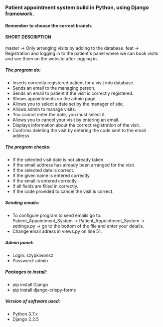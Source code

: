 ### Patient appointment system build in Python, using Django framework.

#### Remember to choose the correct branch.

#### SHORT DESCRIPTION
master -> Only arranging visits by adding to the database.
feat -> Registration and logging in to the patient's panel where we can book visits and see them on the website after logging in.

##### The program do:
- Inserts correctly registered patient for a visit into database.
- Sends an email to the managing person.
- Sends an email to patient if the visit is correctly registered.
- Shows appointments on the admin page.
- Allows you to select a date set by the manager of site.
- Allows admin to manage visits.
- You cannot enter the date, you must select it.
- Allows you to cancel your visit by entering an email.
- Displays information about the correct registration of the visit.
- Confirms deleting the visit by entering the code sent to the email address

##### The program checks:
- If the selected visit date is not already taken.
- If the email address has already been arranged for the visit.
- If the selected date is correct.
- If the given name is entered correctly.
- If the email is entered correctly.
- If all fields are filled in correctly.
- If the code provided to cancel the visit is correct.

##### Sending emails:
- To configure program to send emails go to: Patient_Appointment_System -> Patient_Appointment_System -> settings.py -> go to the bottom of the file and enter your details.
- Change email adress in views.py on line 51.

##### Admin panel:
- Login: szypkiwonsz
- Password: admin

##### Packages to install:
- pip install Django
- pip install django-crispy-forms

##### Version of software used:
- Python 3.7.x
- Django 2.2.5

